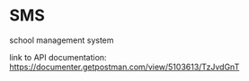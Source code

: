 # SMS
school management system

link to API documentation: https://documenter.getpostman.com/view/5103613/TzJvdGnT
